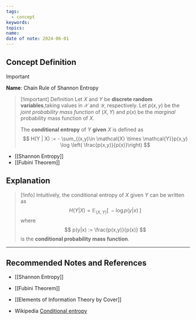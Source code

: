 ```yaml
---
tags:
  - concept
keywords: 
topics: 
name: 
date of note: 2024-06-01
---
```


## Concept Definition

>[!important]
>**Name**: Chain Rule of Shannon Entropy

>[!important] Definition
>Let $X$ and $Y$ be **discrete random variables**,taking values in $\mathcal{X}$ and $\mathcal{Y}$, respectively. Let $p(x, y)$ be the *joint probability mass function* of $(X,Y)$  and $p(x)$ be the *marginal* probability mass function of $X$. 
>
>The **conditional entropy** of $Y$ **given** $X$ is defined as
>$$
>H(Y | X) := - \sum_{(x,y)\in \mathcal{X} \times \mathcal{Y}}p(x,y) \log \left( \frac{p(x,y)}{p(x)}\right)
>$$
 
- [[Shannon Entropy]]
- [[Fubini Theorem]]

## Explanation

>[!info]
>Intuitively, the conditional entropy of $X$ given $Y$ can be written as
>$$
>H(Y | X) = \mathbb{E}_{ (X, Y) }\left[\; - \log p(y | x) \; \right]
>$$
>where 
>$$
>p(y|x) := \frac{p(x,y)}{p(x)}
>$$
>is the **conditional probability mass function**.






-----------
##  Recommended Notes and References

- [[Shannon Entropy]]
- [[Fubini Theorem]]

- [[Elements of Information Theory by Cover]]

- Wikipedia [Conditional entropy](https://en.wikipedia.org/wiki/Conditional_entropy)
